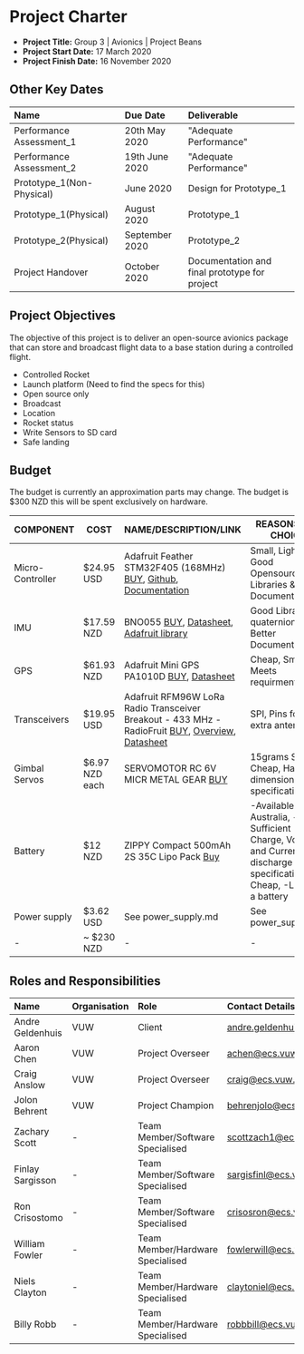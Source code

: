 # Project Charter

- **Project Title:** Group 3 | Avionics | Project Beans
- **Project Start Date:** 17 March 2020
- **Project Finish Date:** 16 November 2020

## Other Key Dates

| Name                      | Due Date       | Deliverable                                   |
|:--------------------------|:---------------|:----------------------------------------------|
| Performance Assessment_1  | 20th May 2020  | "Adequate Performance"                        |
| Performance Assessment_2  | 19th June 2020 | "Adequate Performance"                        |
| Prototype_1(Non-Physical) | June 2020      | Design for Prototype_1                        |
| Prototype_1(Physical)     | August 2020    | Prototype_1                                   |
| Prototype_2(Physical)     | September 2020 | Prototype_2                                   |
| Project Handover          | October 2020   | Documentation and final prototype for project |

## Project Objectives

The objective of this project is to deliver an open-source avionics
package that can store and broadcast flight data to a base station
during a controlled flight.

- Controlled Rocket
- Launch platform (Need to find the specs for this)
- Open source only
- Broadcast
- Location
- Rocket status
- Write Sensors to SD card
- Safe landing

## Budget

The budget is currently an approximation parts may change. The budget is $300 NZD this will be spent exclusively on hardware.

| COMPONENT | COST  | NAME/DESCRIPTION/LINK | REASONS FOR CHOICE |
|---------|----------|----|---------------|
|Micro-Controller|$24.95 USD|Adafruit Feather STM32F405 (168MHz) [BUY](https://www.adafruit.com/product/4382), [Github](https://github.com/adafruit/Adafruit-Feather-STM32F405-Express-PCB), [Documentation](https://www.digikey.co.nz/en/videos/a/adafruit/programming-the-adafruit-feather-stm32f405-express-with-stm32cubeide-maker-io)| Small, Light, Good Opensource Libraries & Good Documentation|
|IMU|$17.59 NZD|BNO055 [BUY](https://nz.mouser.com/ProductDetail/Bosch-Sensortec/BNO055?qs=QhAb4EtQfbV8Z2YmISucWw%3D%3D), [Datasheet](https://nz.mouser.com/datasheet/2/783/BST-BNO055-DS000-1509603.pdf), [Adafruit library](https://learn.adafruit.com/adafruit-bno055-absolute-orientation-sensor/arduino-code)|  Good Libraries, quaternions, Better Documentation|
|GPS|$61.93 NZD| Adafruit Mini GPS PA1010D [BUY](https://www.digikey.co.nz/products/en?keywords=PA1010D), [Datasheet](https://cdn.taoglas.com/datasheets/GP.1575.25.4.A.02.pdf)|Cheap, Small and Meets requirments|
|Transceivers|$19.95 USD|Adafruit RFM96W LoRa Radio Transceiver Breakout - 433 MHz - RadioFruit [BUY](https://www.adafruit.com/product/3073), [Overview](https://learn.adafruit.com/adafruit-rfm69hcw-and-rfm96-rfm95-rfm98-lora-packet-padio-breakouts?fbclid=IwAR35VbMkCNa8vlXsCGSQ_aMt7WncGXr0NET0dsGQH1ARlQAluhj9rdhM1OQ), [Datasheet](https://cdn-learn.adafruit.com/downloads/pdf/adafruit-rfm69hcw-and-rfm96-rfm95-rfm98-lora-packet-padio-breakouts.pdf?timestamp=1592280787)|SPI, Pins for extra antenna|
|Gimbal Servos| $6.97 NZD each|	SERVOMOTOR RC 6V MICR METAL GEAR [BUY](https://www.digikey.com/product-detail/en/dfrobot/SER0011/1738-1232-ND/7087129?fbclid=IwAR3tHvFKb_L4hPvRHZ3XCM0uWsSMUwFsVYjAItaNuxh1T_yVfbpZaJRjYQQ)|15grams Small, Cheap, Has dimension specifications|
|Battery|$12 NZD| ZIPPY Compact 500mAh 2S 35C Lipo Pack [Buy](https://hobbyking.com/en_us/zippy-compact-500mah-2s-35c-lipo-pack.html?queryID=daa4b6898932867645b366984b5914b9&objectID=24762&indexName=hbk_live_magento_en_us_products)|-Available in Australia, - Sufficient Charge, Voltage and Current discharge specifications, - Cheap, -Light for a battery|
|Power supply| $3.62 USD | See power_supply.md | See power_supply.md |
|-| ~ $230 NZD|-|-|


## Roles and Responsibilities

| Name             | Organisation | Role                             | Contact Details            |
|:-----------------|:-------------|:---------------------------------|:---------------------------|
| Andre Geldenhuis | VUW          | Client                           | andre.geldenhuis@vuw.ac.nz |
| Aaron Chen       | VUW          | Project Overseer                 | achen@ecs.vuw.ac.nz        |
| Craig Anslow     | VUW          | Project Overseer                 | craig@ecs.vuw.ac.nz        |
| Jolon Behrent    | VUW          | Project Champion                 | behrenjolo@ecs.vuw.ac.nz   |
| Zachary Scott    | -            | Team Member/Software Specialised | scottzach1@ecs.vuw.ac.nz   |
| Finlay Sargisson | -            | Team Member/Software Specialised | sargisfinl@ecs.vuw.ac.nz   |
| Ron Crisostomo   | -            | Team Member/Software Specialised | crisosron@ecs.vuw.ac.nz    |
| William Fowler   | -            | Team Member/Hardware Specialised | fowlerwill@ecs.vuw.ac.nz   |
| Niels Clayton    | -            | Team Member/Hardware Specialised | claytoniel@ecs.vuw.ac.nz   |
| Billy Robb       | -            | Team Member/Hardware Specialised | robbbill@ecs.vuw.ac.nz     |
